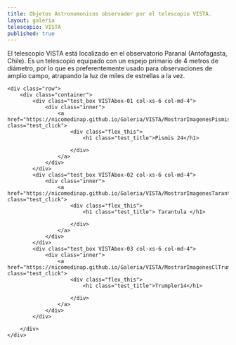 ```yaml
---
title: Objetos Astronomonicos observador por el telescopio VISTA.
layout: galeria
telescopio: VISTA
published: true
--- 
```


<html lang="es">
<head>
	<meta charset="utf-8">
	<meta name="description" content="Composiciones">
	<meta name="keywords" content="HTML5">
	<title>Galeria de fotos </title>

<!-- Local -->
<!-- <link rel="stylesheet" href="/Users/nicomedinap/Documents/GitHub/nicomedinap.github.io/public/css/galeria.css"> -->

<!-- Publico -->
<!-- <link rel="stylesheet" href="/public/css/Telescopios.css"> -->


<!--{% include sidebar.html links=page.relatedpages title=page.title %}-->




<style>
    .VISTAbox-01 .inner {
        background-image: url('https://raw.githubusercontent.com/nicomedinap/nicomedinap.github.io/master/Galeria/VISTA/VVV/Pismis24/Pismis24.jpg');
    background-position: 50% 50%;
    background-repeat: no-repeat;
    background-size: cover;
    }
    .VISTAbox-02 .inner {
        background-image: url('https://raw.githubusercontent.com/nicomedinap/nicomedinap.github.io/master/Galeria/VISTA/VMC/Tarantula/Tarantula.jpg');
        background-position: 50% 50%;
        background-repeat: no-repeat;
        background-size: cover;
    }

    .VISTAbox-03 .inner {
        background-image: url('https://raw.githubusercontent.com/nicomedinap/nicomedinap.github.io/master/Galeria/VISTA/VVVX/cltrumpler14/cltrumpler14.jpg');
        background-position: 50% 50%;
        background-repeat: no-repeat;
        background-size: cover;
    }

/* 

.VISTAbox-04 .inner {
    background-image: url('https://raw.githubusercontent.com/nicomedinap/nicomedinap.github.io/master/Galeria/VISTA/SFR3_521_composed.jpg');
    background-position: 50% 50%;
    background-repeat: no-repeat;
    background-size: cover;
}
.VISTAbox-05 .inner {
    background-image: url('https://raw.githubusercontent.com/nicomedinap/nicomedinap.github.io/master/Galeria/JWST/NGC7320.jpg');
    background-position: 50% 50%;
    background-repeat: no-repeat;
    background-size: cover;
}
.VISTAbox-06 .inner {
    background-image: url('https://raw.githubusercontent.com/nicomedinap/nicomedinap.github.io/master/Galeria/JWST/NGC3324.jpg');
    background-position: 50% 50%;
    background-repeat: no-repeat;
    background-size: cover;
}
*/

</style>

</head>

<!--<h1 class="page_title">Objetos Astronomonicos observador por el telescopio VISTA.</h1>-->

<p> El telescopio VISTA está localizado en el observatorio Paranal (Antofagasta, Chile). Es un telescopio equipado con un espejo primario de 4 metros de diámetro, por lo que es preferentemente usado para observaciones de amplio campo, atrapando la luz de miles de estrellas a la vez.</p>

<body>

    <div class="row">
        <div class="container">
            <div class="test_box VISTAbox-01 col-xs-6 col-md-4">
                <div class="inner">
                    <a href="https://nicomedinap.github.io/Galeria/VISTA/MostrarImagenesPismis24.html" class="test_click">
                        <div class="flex_this">
                            <h1 class="test_title">Pismis 24</h1>
                            
                        </div>
                    </a>
                </div>
            </div>
            <div class="test_box VISTAbox-02 col-xs-6 col-md-4">
                <div class="inner">
                    <a href="https://nicomedinap.github.io/Galeria/VISTA/MostrarImagenesTarantula.html" class="test_click">
                        <div class="flex_this">
                            <h1 class="test_title"> Tarantula </h1>
                            
                        </div>
                    </a>
                </div>
            </div>
            <div class="test_box VISTAbox-03 col-xs-6 col-md-4">
                <div class="inner">
                    <a href="https://nicomedinap.github.io/Galeria/VISTA/MostrarImagenesClTrumpler14.html" class="test_click">
                        <div class="flex_this">
                            <h1 class="test_title">Trumpler14</h1>
                            
                        </div>
                    </a>
                </div>
            </div>

<!-- 

            <div class="test_box VISTAbox-04 col-xs-6 col-md-4">
                <div class="inner">
                    <a href="#" class="test_click">
                        <div class="flex_this">
                            <h1 class="test_title">SFR3_521</h1>
                            
                        </div>
                    </a>
                </div>
            </div>
-->

        </div>
    </div>

</body>
</html>